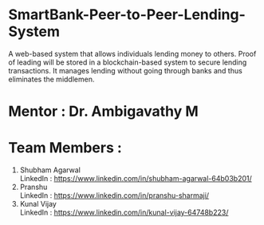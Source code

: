 # SmartBank-Peer-to-Peer-Lending-System
A web-based system that allows individuals lending money to others. Proof of leading will be stored in a blockchain-based system to secure lending transactions. It manages lending without going through banks and thus eliminates the middlemen.


# Mentor : Dr. Ambigavathy M
# Team Members : 
1. Shubham Agarwal \
   LinkedIn : https://www.linkedin.com/in/shubham-agarwal-64b03b201/
2. Pranshu \
   LinkedIn : https://www.linkedin.com/in/pranshu-sharmaji/
3. Kunal Vijay \
   LinkedIn : https://www.linkedin.com/in/kunal-vijay-64748b223/
